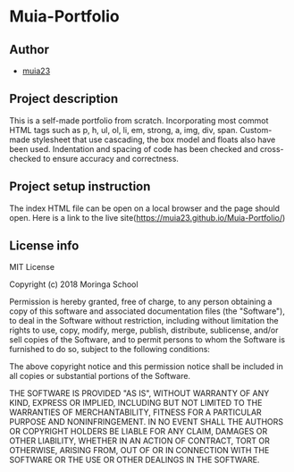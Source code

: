 # Muia-Portfolio

## Author
- [muia23](https://github.com/Muia23)

## Project description
This is a self-made portfolio from scratch. Incorporating most commot HTML tags such as p, h, ul, ol, li, em, strong, a, img, div, span. Custom-made stylesheet that use cascading, the box model and floats also have been used.
Indentation and spacing of code has been checked and cross-checked to ensure accuracy and correctness.
## Project setup instruction
The index HTML file can be open on a local browser and the page should open.
Here is a link to the live site(https://muia23.github.io/Muia-Portfolio/)
## License info
MIT License

Copyright (c) 2018 Moringa School

Permission is hereby granted, free of charge, to any person obtaining a copy
of this software and associated documentation files (the "Software"), to deal
in the Software without restriction, including without limitation the rights
to use, copy, modify, merge, publish, distribute, sublicense, and/or sell
copies of the Software, and to permit persons to whom the Software is
furnished to do so, subject to the following conditions:

The above copyright notice and this permission notice shall be included in all
copies or substantial portions of the Software.

THE SOFTWARE IS PROVIDED "AS IS", WITHOUT WARRANTY OF ANY KIND, EXPRESS OR
IMPLIED, INCLUDING BUT NOT LIMITED TO THE WARRANTIES OF MERCHANTABILITY,
FITNESS FOR A PARTICULAR PURPOSE AND NONINFRINGEMENT. IN NO EVENT SHALL THE
AUTHORS OR COPYRIGHT HOLDERS BE LIABLE FOR ANY CLAIM, DAMAGES OR OTHER
LIABILITY, WHETHER IN AN ACTION OF CONTRACT, TORT OR OTHERWISE, ARISING FROM,
OUT OF OR IN CONNECTION WITH THE SOFTWARE OR THE USE OR OTHER DEALINGS IN THE
SOFTWARE.
